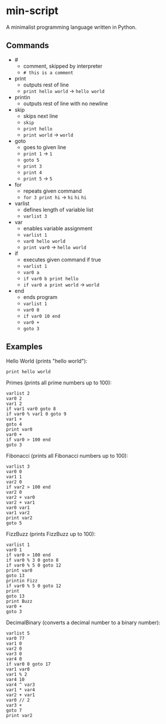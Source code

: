 # min-script
A minimalist programming language written in Python.

## Commands

- \#
  - comment, skipped by interpreter
  - `# this is a comment`
- print
  - outputs rest of line
  - `print hello world` -> `hello world`
- printin
  - outputs rest of line with no newline
- skip
  - skips next line
  - `skip`
  - `print hello`
  - `print world` -> `world`
- goto
  - goes to given line
  - `print 1` -> `1`
  - `goto 5`
  - `print 3`
  - `print 4`
  - `print 5` -> `5`
- for
  - repeats given command
  - `for 3 print hi` -> `hi` `hi` `hi`
- varlist
  - defines length of variable list
  - `varlist 3`
- var
  - enables variable assignment
  - `varlist 1`
  - `var0 hello world`
  - `print var0` -> `hello world`
- if
  - executes given command if true
  - `varlist 1`
  - `var0 a`
  - `if var0 b print hello`
  - `if var0 a print world` -> `world`
- end
  - ends program
  - `varlist 1`
  - `var0 0`
  - `if var0 10 end`
  - `var0 +`
  - `goto 3`

## Examples

Hello World (prints "hello world"):
```
print hello world
```

Primes (prints all prime numbers up to 100):
```
varlist 2
var0 2
var1 2
if var1 var0 goto 8
if var0 % var1 0 goto 9
var1 +
goto 4
print var0
var0 +
if var0 > 100 end
goto 3

```

Fibonacci (prints all Fibonacci numbers up to 100):
```
varlist 3
var0 0
var1 1
var2 0
if var2 > 100 end
var2 0
var2 + var0
var2 + var1
var0 var1
var1 var2
print var2
goto 5
```

FizzBuzz (prints FizzBuzz up to 100):
```
varlist 1
var0 1
if var0 > 100 end
if var0 % 3 0 goto 8
if var0 % 5 0 goto 12
print var0
goto 13
printin Fizz
if var0 % 5 0 goto 12
print
goto 13
print Buzz
var0 +
goto 3
```

DecimalBinary (converts a decimal number to a binary number):
```
varlist 5
var0 77
var1 0
var2 0
var3 0
var4 0
if var0 0 goto 17
var1 var0
var1 % 2
var4 10
var4 ^ var3
var1 * var4
var2 + var1
var0 // 2
var3 +
goto 7
print var2
```

